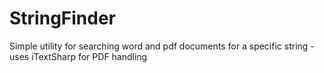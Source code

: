 # StringFinder

Simple utility for searching word and pdf documents for a specific string - uses iTextSharp for PDF handling
